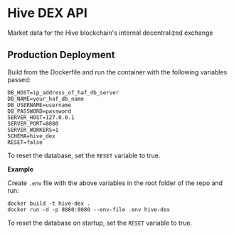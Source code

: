 # Hive DEX API

Market data for the Hive blockchain's internal decentralized exchange

## Production Deployment

Build from the Dockerfile and run the container with the following variables passed:

```
DB_HOST=ip_address_of_haf_db_server
DB_NAME=your_haf_db_name
DB_USERNAME=username
DB_PASSWORD=password
SERVER_HOST=127.0.0.1
SERVER_PORT=8080
SERVER_WORKERS=1
SCHEMA=hive_dex
RESET=false
```

To reset the database, set the `RESET` variable to true.

**Example**

Create `.env` file with the above variables in the root folder of the repo and run:

```
docker build -t hive-dex .
docker run -d -p 8080:8080 --env-file .env hive-dex
```

To reset the database on startup, set the `RESET` variable to true.
